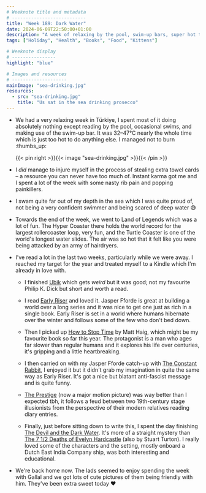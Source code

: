 ```yaml
---
# Weeknote title and metadata
# ---------------------------
title: "Week 189: Dark Water"
date: 2024-06-09T22:50:00+01:00
description: "A week of relaxing by the pool, swim-up bars, super hot temperatures, injuries, swimming in the sea, lots of reading, and reuniting with the lads."
tags: ["Holiday", "Health", "Books", "Food", "Kittens"]

# Weeknote display
# ----------------
highlight: "blue"

# Images and resources
# --------------------
mainImage: "sea-drinking.jpg"
resources:
  - src: "sea-drinking.jpg"
    title: "Us sat in the sea drinking prosecco"
---
```


  * We had a very relaxing week in Türkiye, I spent most of it doing absolutely nothing except reading by the pool, occasional swims, and making use of the swim-up bar. It was 32–47℃ nearly the whole time which is just too hot to do anything else. I managed not to burn :thumbs_up:

    {{< pin right >}}{{< image "sea-drinking.jpg" >}}{{< /pin >}}

  * I _did_ manage to injure myself in the process of stealing extra towel cards – a resource you can never have too much of. Instant karma got me and I spent a lot of the week with some nasty rib pain and popping painkillers.

  * I swam quite far out of my depth in the sea which I was quite proud of, not being a very confident swimmer and being scared of deep water :sweat_smile:

  * Towards the end of the week, we went to Land of Legends which was a lot of fun. The Hyper Coaster there holds the world record for the largest rollercoaster loop, very fun, and the Turtle Coaster is one of the world's longest water slides. The air was so hot that it felt like you were being attacked by an army of hairdryers.

  * I've read a lot in the last two weeks, particularly while we were away. I reached my target for the year and treated myself to a Kindle which I'm already in love with.

    * I finished [Ubik](https://www.goodreads.com/book/show/22590.Ubik) which gets _weird_ but it was good; not my favourite Philip K. Dick but short and worth a read.

    * I read [Early Riser](https://www.goodreads.com/book/show/25714290-early-riser) and loved it. Jasper Fforde is great at building a world over a long series and it was nice to get one just as rich in a single book. Early Riser is set in a world where humans hibernate over the winter and follows some of the few who don't bed down.

    * Then I picked up [How to Stop Time](https://www.goodreads.com/book/show/33852819-how-to-stop-time) by Matt Haig, which might be my favourite book so far this year. The protagonist is a man who ages far slower than regular humans and it explores his life over centuries, it's gripping and a little heartbreaking.

    * I then carried on with my Jasper Fforde catch-up with [The Constant Rabbit](https://www.goodreads.com/book/show/205406886-the-constant-rabbit), I enjoyed it but it didn't grab my imagination in quite the same way as Early Riser. It's got a nice but blatant anti-fascist message and is quite funny.

    * [The Prestige](https://www.goodreads.com/book/show/12243319-the-prestige) (now a major motion picture) was way better than I expected tbh, it follows a feud between two 19th-century stage illusionists from the perspective of their modern relatives reading diary entries.

    * Finally, just before sitting down to write this, I spent the day finishing [The Devil and the Dark Water](https://www.goodreads.com/book/show/50632648-the-devil-and-the-dark-water). It's more of a straight mystery than [The 7 1/2 Deaths of Evelyn Hardcastle](https://www.goodreads.com/book/show/36337550-the-7-1-2-deaths-of-evelyn-hardcastle) (also by Stuart Turton). I really loved some of the characters and the setting, mostly onboard a Dutch East India Company ship, was both interesting and educational.

  * We're back home now. The lads seemed to enjoy spending the week with Gallal and we got lots of cute pictures of them being friendly with him. They've been extra sweet today :heart:
